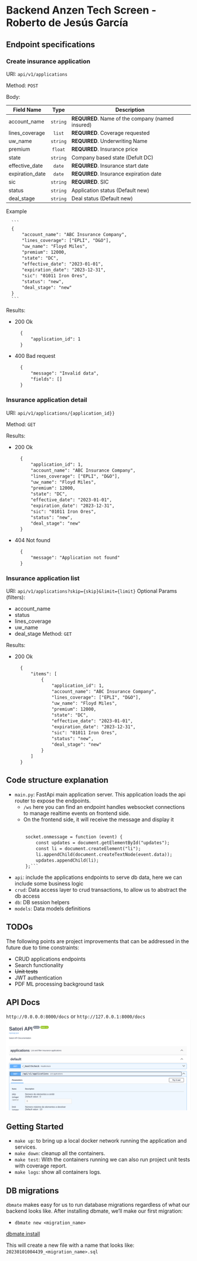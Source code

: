 # Backend Anzen Tech Screen - Roberto de Jesús García

## Endpoint specifications
### Create insurance application
URI: `api/v1/applications`

Method: `POST`

Body: 

Field Name |   Type   | Description
---|:--------:|---
account_name | `string` | **REQUIRED**. Name of the company (named insured)
lines_coverage |  `list`  | **REQUIRED**. Coverage requested
uw_name | `string` | **REQUIRED**. Underwriting Name
premium | `float`  | **REQUIRED**. Insurance price
state | `string` | Company based state (Defult DC)
effective_date |  `date`  | **REQUIRED**. Insurance start date
expiration_date |  `date`  | **REQUIRED**. Insurance expiration date
sic | `string` | **REQUIRED**. SIC
status | `string` | Application status (Default new)
deal_stage | `string` | Deal status (Default new)

Example

      ```
      {
          "account_name": "ABC Insurance Company",
          "lines_coverage": ["EPLI", "D&O"],
          "uw_name": "Floyd Miles",
          "premium": 12000,
          "state": "DC",
          "effective_date": "2023-01-01",
          "expiration_date": "2023-12-31",
          "sic": "01011 Iron Ores",
          "status": "new",
          "deal_stage": "new"
      }
      ```
Results:
* 200 Ok
  ```
    {
        "application_id": 1
    }
  ```
* 400 Bad request
  ```
    {
        "message": "Invalid data",
        "fields": []
    }
  ```

### Insurance application detail
URI: `api/v1/applications/{application_id}}`

Method: `GET`

Results:
* 200 Ok
  ```
    {
        "application_id": 1,
        "account_name": "ABC Insurance Company",
        "lines_coverage": ["EPLI", "D&O"],
        "uw_name": "Floyd Miles",
        "premium": 12000,
        "state": "DC",
        "effective_date": "2023-01-01",
        "expiration_date": "2023-12-31",
        "sic": "01011 Iron Ores",
        "status": "new",
        "deal_stage": "new"
    }
  ```
* 404 Not found
  ```
    {
        "message": "Application not found"
    }
  ```

### Insurance application list
URI: `api/v1/applications?skip={skip}&limit={limit}`
Optional Params (filters):
  * account_name
  * status
  * lines_coverage
  * uw_name
  * deal_stage
Method: `GET`

Results:
* 200 Ok
  ```
    {
        "items": [
            {
                "application_id": 1,
                "account_name": "ABC Insurance Company",
                "lines_coverage": ["EPLI", "D&O"],
                "uw_name": "Floyd Miles",
                "premium": 12000,
                "state": "DC",
                "effective_date": "2023-01-01",
                "expiration_date": "2023-12-31",
                "sic": "01011 Iron Ores",
                "status": "new",
                "deal_stage": "new"
            }
        ]
    }
  ```

## Code structure explanation
* `main.py`: FastApi main application server. This application loads the api router to expose the endpoints.
  * `/ws` here you can find an endpoint handles websocket connections to manage realtime events on frontend side.
  *  On the frontend side, it will receive the message and display it
    ```const socket = new WebSocket("ws://localhost:8000/ws");

        socket.onmessage = function (event) {
            const updates = document.getElementById("updates");
            const li = document.createElement("li");
            li.appendChild(document.createTextNode(event.data));
            updates.appendChild(li);
        };```
* `api`: include the applications endpoints to serve db data, here we can include some business logic
* `crud`: Data access layer to crud transactions, to allow us to abstract the db access
* `db`: DB session helpers
* `models`: Data models definitions

## TODOs
The following points are project improvements that can be addressed in the future due to time constraints:
* CRUD applications endpoints
* Search functionality
* ~~Unit tests~~
* JWT authentication
* PDF ML processing background task

## API Docs
`http://0.0.0.0:8000/docs` or
`http://127.0.0.1:8000/docs`
![img.png](static/img.png)

## Getting Started

* `make up`: to bring up a local docker network running the application and services.
* `make down`: cleanup all the containers.
* `make test`: With the containers running we can also run project unit tests with coverage report.
* `make logs`: show all containers logs.


## DB migrations

`dbmate` makes easy for us to run database migrations regardless of what our backend looks like. After installing dbmate, we’ll make our first migration:
* `dbmate new <migration_name>`

[dbmate install](https://github.com/amacneil/dbmate#installation)

This will create a new file with a name that looks like: `20230101004439_<migration_name>.sql`